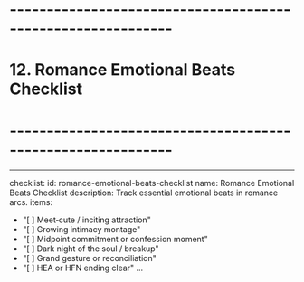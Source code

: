 # ------------------------------------------------------------
# 12. Romance Emotional Beats Checklist
# ------------------------------------------------------------
---
checklist:
  id: romance-emotional-beats-checklist
  name: Romance Emotional Beats Checklist
  description: Track essential emotional beats in romance arcs.
items:
  - "[ ] Meet‑cute / inciting attraction"
  - "[ ] Growing intimacy montage"
  - "[ ] Midpoint commitment or confession moment"
  - "[ ] Dark night of the soul / breakup"
  - "[ ] Grand gesture or reconciliation"
  - "[ ] HEA or HFN ending clear"
...
